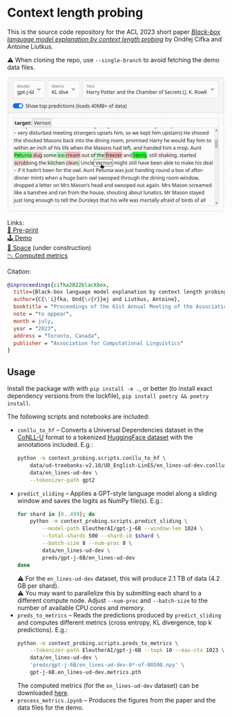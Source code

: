 # Context length probing

This is the source code repository for the ACL 2023 short paper [*Black-box language model explanation by context length probing*](https://arxiv.org/abs/2212.14815) by Ondřej Cífka and Antoine Liutkus.

⚠️ When cloning the repo, use `--single-branch` to avoid fetching the demo data files.

[![](https://raw.githubusercontent.com/cifkao/context-probing/assets/demo.gif)](https://cifkao.github.io/context-probing/)

Links:  
[📃 Pre-print](https://arxiv.org/abs/2212.14815)  
[🕹️ Demo](https://cifkao.github.io/context-probing/#demo)  
[🤗 Space](https://huggingface.co/spaces/cifkao/context-probing) (under construction)   
[📉 Computed metrics](https://doi.org/10.5281/zenodo.7513991)

Citation:
```bibtex
@inproceedings{cifka2022blackbox,
  title={Black-box language model explanation by context length probing},
  author={C{\'i}fka, Ond{\v{r}}ej and Liutkus, Antoine},
  booktitle = "Proceedings of the 61st Annual Meeting of the Association for Computational Linguistics (Volume 2: Short Papers)",
  note = "to appear",
  month = july,
  year = "2023",
  address = "Toronto, Canada",
  publisher = "Association for Computational Linguistics"
}
```

## Usage

Install the package with with `pip install -e .`, or better (to install exact dependency versions from the lockfile), `pip install poetry && poetry install`.

The following scripts and notebooks are included:
- `conllu_to_hf` – Converts a Universal Dependencies dataset in the [CoNLL-U](https://universaldependencies.org/format.html) format to a tokenized [HuggingFace dataset](https://github.com/huggingface/datasets) with the annotations included. E.g.:
  ```bash
  python -m context_probing.scripts.conllu_to_hf \
      data/ud-treebanks-v2.10/UD_English-LinES/en_lines-ud-dev.conllu \
      data/en_lines-ud-dev \
      --tokenizer-path gpt2
  ```
- `predict_sliding` – Applies a GPT-style language model along a sliding window and saves the logits as NumPy file(s). E.g.:
  ```bash
  for shard in {0..499}; do
      python -m context_probing.scripts.predict_sliding \
          --model-path EleutherAI/gpt-j-6B --window-len 1024 \
          --total-shards 500 --shard-id $shard \
          --batch-size 8 --num-proc 8 \
          data/en_lines-ud-dev \
          preds/gpt-j-6B/en_lines-ud-dev
  done
  ```
  ⚠️ For the `en_lines-ud-dev` dataset, this will produce 2.1 TB of data (4.2 GB per shard).  
  ⚠️ You may want to parallelize this by submitting each shard to a different compute node. Adjust `--num-proc` and `--batch-size` to the number of available CPU cores and memory.
- `preds_to_metrics` – Reads the predictions produced by `predict_sliding` and computes different metrics (cross entropy, KL divergence, top k predictions). E.g.:
  ```bash
  python -m context_probing.scripts.preds_to_metrics \
      --tokenizer-path EleutherAI/gpt-j-6B --topk 10 --max-ctx 1023 \
      data/en_lines-ud-dev \
      'preds/gpt-j-6B/en_lines-ud-dev-0*-of-00500.npy' \
      gpt-j-6B.en_lines-ud-dev.metrics.pth
  ```
  The computed metrics (for the `en_lines-ud-dev` dataset) can be downloaded [here](https://doi.org/10.5281/zenodo.7513991).
- `process_metrics.ipynb` – Produces the figures from the paper and the data files for the demo.
